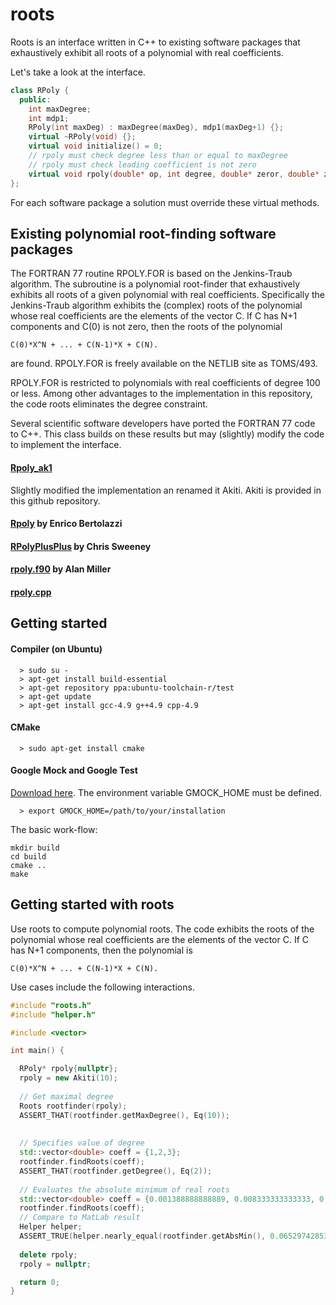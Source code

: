 # roots

Roots is an interface written in C++ to existing software packages that exhaustively exhibit
all roots of a polynomial with real coefficients.

Let's take a look at the interface.
```cpp
class RPoly {
  public:
    int maxDegree;
    int mdp1;
    RPoly(int maxDeg) : maxDegree(maxDeg), mdp1(maxDeg+1) {};
    virtual ~RPoly(void) {};
    virtual void initialize() = 0;
    // rpoly must check degree less than or equal to maxDegree
    // rpoly must check leading coefficient is not zero
    virtual void rpoly(double* op, int degree, double* zeror, double* zeroi) = 0;
};
```
For each software package a solution must override these virtual methods.

## Existing polynomial root-finding software packages

The FORTRAN 77 routine RPOLY.FOR is based on the Jenkins-Traub algorithm. The subroutine is
a polynomial root-finder that exhaustively exhibits all roots of a given polynomial with real coefficients.
Specifically the Jenkins-Traub algorithm exhibits the (complex) roots of the polynomial whose real coefficients
are the elements of the vector C. If C has N+1 components and C(0) is not zero, then the roots of the polynomial 
```
C(0)*X^N + ... + C(N-1)*X + C(N).
```
are found. RPOLY.FOR is freely available on the NETLIB site as TOMS/493.

RPOLY.FOR is restricted to polynomials with real coefficients of degree 100 or less.
Among other advantages to the implementation in this repository, the code roots eliminates the degree constraint.

Several scientific software developers have ported the FORTRAN 77 code to C++. This class builds on these results
but may (slightly) modify the code to implement the interface.

#### [Rpoly_ak1](http://www.akiti.ca/rpoly_ak1_Intro.html)
Slightly modified the implementation an renamed it Akiti.
Akiti is provided in this github repository.

#### [Rpoly](https://github.com/ebertolazzi/Rpoly) by Enrico Bertolazzi

#### [RPolyPlusPlus](https://github.com/sweeneychris/RpolyPlusPlus) by Chris Sweeney

#### [rpoly.f90](http://jblevins.org/mirror/amiller/rpoly.f90) by Alan Miller

#### [rpoly.cpp](http://www.crbond.com/download/misc/rpoly.cpp)

## Getting started

#### Compiler (on Ubuntu)
```
  > sudo su -
  > apt-get install build-essential
  > apt-get repository ppa:ubuntu-toolchain-r/test
  > apt-get update
  > apt-get install gcc-4.9 g++4.9 cpp-4.9
```
#### CMake
```
  > sudo apt-get install cmake
```
#### Google Mock and Google Test
[Download here](https://github.com/google/googletest).  The environment variable GMOCK_HOME must
be defined.
```
  > export GMOCK_HOME=/path/to/your/installation
```

The basic work-flow:
```
mkdir build
cd build
cmake ..
make
```

## Getting started with roots
Use roots to compute polynomial roots. The code exhibits the roots of the polynomial whose real coefficients
are the elements of the vector C. If C has N+1 components, then the polynomial is
```
C(0)*X^N + ... + C(N-1)*X + C(N).
```
Use cases include the following interactions.

```cpp
#include "roots.h"
#include "helper.h"

#include <vector>

int main() {

  RPoly* rpoly{nullptr};
  rpoly = new Akiti(10);
  
  // Get maximal degree
  Roots rootfinder(rpoly);
  ASSERT_THAT(rootfinder.getMaxDegree(), Eq(10));
  
  
  // Specifies value of degree
  std::vector<double> coeff = {1,2,3};
  rootfinder.findRoots(coeff);
  ASSERT_THAT(rootfinder.getDegree(), Eq(2));
  
  // Evaluates the absolute minimum of real roots
  std::vector<double> coeff = {0.001388888888889, 0.008333333333333, 0.0, 0.0, 0.0, 0.0, -0.000000010000000};
  rootfinder.findRoots(coeff);
  // Compare to MatLab result
  Helper helper;
  ASSERT_TRUE(helper.nearly_equal(rootfinder.getAbsMin(), 0.065297428539350, 100));
  
  delete rpoly;
  rpoly = nullptr;

  return 0;
}
```

